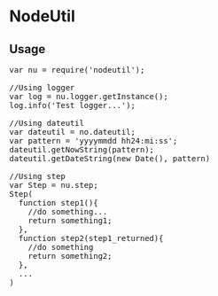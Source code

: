 NodeUtil
====================

<h2>Usage</h2>

<pre>
var nu = require('nodeutil');

//Using logger
var log = nu.logger.getInstance();
log.info('Test logger...');

//Using dateutil
var dateutil = no.dateutil;
var pattern = 'yyyymmdd hh24:mi:ss';
dateutil.getNowString(pattern);
dateutil.getDateString(new Date(), pattern)

//Using step
var Step = nu.step;
Step(
  function step1(){
    //do something...
    return something1;
  },
  function step2(step1_returned){
    //do something
    return something2;
  },
  ...
)

</pre>

